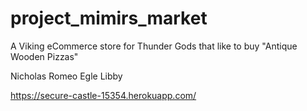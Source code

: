 # project_mimirs_market
A Viking eCommerce store for Thunder Gods that like to buy "Antique Wooden Pizzas"

Nicholas Romeo
Egle Libby

https://secure-castle-15354.herokuapp.com/